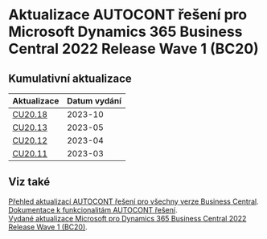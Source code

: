 # Aktualizace AUTOCONT řešení pro Microsoft Dynamics 365 Business Central 2022 Release Wave 1 (BC20)

## Kumulativní aktualizace

|Aktualizace |Datum vydání  |
|---------|---------|
|[CU20.18](2023-10-CU20.18-Changes.md) |2023-10 |
|[CU20.13](2023-05-CU20.13-Changes.md) |2023-05 |
|[CU20.12](2023-04-CU20.12-Changes.md) |2023-04 |
|[CU20.11](2023-03-CU20.11-Changes.md) |2023-03 |

<!--

|[CU20.14](2023-06-CU20.14-Changes.md) |2023-06 |
|[CU20.13](2023-05-CU20.13-Changes.md) |2023-05 |
|[CU20.12](2023-04-CU20.12-Changes.md) |2023-04 |
|[CU20.11](2023-03-CU20.11-Changes.md) |2023-03 |
|[CU20.10](2023-02-CU20.10-Changes.md) |2023-02 |
|[CU20.9](2023-01-CU20.9-Changes.md) |2023-01 |
|[CU20.8](2022-12-CU20.8-Changes.md) |2022-12 |
|[CU20.7](2022-11-CU20.7-Changes.md) |2022-11 |
|[CU20.6](2022-10-CU20.6-Changes.md) |2022-10 |
|[CU20.5](2022-09-CU20.5-Changes.md) |2022-09 |
|[CU20.4](2022-08-CU20.4-Changes.md) |2022-08 |
|[CU20.3](2022-07-CU20.3-Changes.md) |2022-07 |
|[CU20.2](2022-06-CU20.2-Changes.md) |2022-06 |
|[CU20.1](2022-05-CU20.1-Changes.md) |2022-05 |
-->

## Viz také

[Přehled aktualizací AUTOCONT řešení pro všechny verze Business Central](../../index.md).  
[Dokumentace k funkcionalitám AUTOCONT řešení](https://muj.autocont.cz/docs/cs-cz/dynamics365/business-central/Solutions/solutions.html).  
[Vydané aktualizace Microsoft pro Dynamics 365 Business Central 2022 Release Wave 1 (BC20)](https://support.microsoft.com/en-us/topic/released-updates-for-microsoft-dynamics-365-business-central-2022-release-wave-1-25be7a74-9771-4f0a-b9bd-ee1aac5a227d).  
